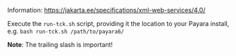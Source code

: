 Information:
https://jakarta.ee/specifications/xml-web-services/4.0/

Execute the `run-tck.sh` script, providing it the location to your Payara install, e.g. `bash run-tck.sh /path/to/payara6/`

**Note**: The trailing slash is important!